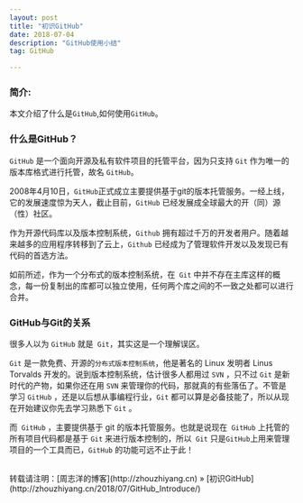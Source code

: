```yaml
---
layout: post
title: "初识GitHub"
date: 2018-07-04 
description: "GitHub使用小结"
tag: GitHub  

---
```


### 简介:

  本文介绍了什么是`GitHub`,如何使用`GitHub`。

### 什么是GitHub？

  `GitHub` 是一个面向开源及私有软件项目的托管平台，因为只支持 `Git` 作为唯一的版本库格式进行托管，故名 `GitHub`。

  2008年4月10日，`GitHub`正式成立主要提供基于git的版本托管服务。一经上线，它的发展速度惊为天人，截止目前，`GitHub` 已经发展成全球最大的开（同）源（性）社区。

  作为开源代码库以及版本控制系统，`Github` 拥有超过千万的开发者用户。随着越来越多的应用程序转移到了云上，`Github` 已经成为了管理软件开发以及发现已有代码的首选方法。

  如前所述，作为一个分布式的版本控制系统，在` Git` 中并不存在主库这样的概念，每一份复制出的库都可以独立使用，任何两个库之间的不一致之处都可以进行合并。

### GitHub与Git的关系

  很多人以为 `GitHub` 就是` Git`，其实这是一个理解误区。

  `Git` 是一款免费、开源的`分布式版本控制系统`，他是著名的 Linux 发明者 Linus Torvalds 开发的。说到版本控制系统，估计很多人都用过 `SVN` ，只不过 `Git` 是新时代的产物，如果你还在用 `SVN` 来管理你的代码，那就真的有些落伍了。不管是学习 `GitHub` ，还是以后想从事编程行业，`Git` 都可以算是必备技能了，所以从现在开始建议你先去学习熟悉下 `Git` 。

  而` GitHub` ，主要提供基于 git 的版本托管服务。也就是说现在` GitHub` 上托管的所有项目代码都是基于 `Git` 来进行版本控制的，所以` Git` 只是` GitHub `上用来管理项目的一个工具而已，`GitHub` 的功能可远不止于此！


<br>
转载请注明：[周志洋的博客](http://zhouzhiyang.cn) » [初识GitHub](http://zhouzhiyang.cn/2018/07/GitHub_Introduce/)  